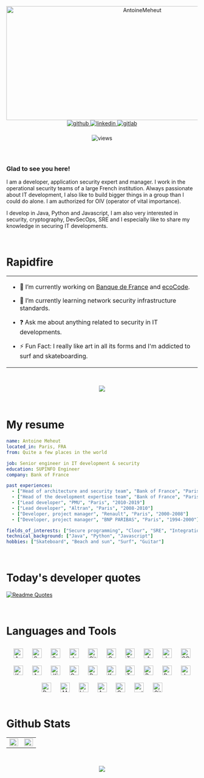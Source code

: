 <p align="center">
    <img src="https://socialify.git.ci/AntoineMeheut/AntoineMeheut/image?custom_description=Welcome+to+my+personal+page+%21&description=1&language=1&name=1&pattern=Circuit+Board&theme=Dark" alt="AntoineMeheut" width="700" height="300" />
    <a href="https://github.com/AntoineMeheut" target="_blank">
        <img src=https://img.shields.io/badge/github-%2324292e.svg?&style=for-the-badge&logo=github&logoColor=white alt=github style="margin-bottom: 5px;" />
    </a>
    <a href="https://www.linkedin.com/in/antoine-méheut-38610929b/" target="_blank">
        <img src=https://custom-icon-badges.demolab.com/badge/LinkedIn-0A66C2?logo=linkedin-white&logoColor=fff alt=linkedin style="margin-bottom: 8px;" />
    </a>
    <a href="https://gitlab.com/AntoineMeheut" target="_blank">
        <img src=https://img.shields.io/badge/gitlab-330F63.svg?&style=for-the-badge&logo=gitlab&logoColor=white alt=gitlab style="margin-bottom: 5px;" />
    </a>
</p>

<p align="center">
    <img src=https://komarev.com/ghpvc/?username=AntoineMeheut&&style=flat-square alt=views style="margin-bottom: 8px;" />
</p>

<br/>

### Glad to see you here!  
I am a developer, application security expert and manager. I work in the operational security teams of a large French institution. Always passionate about IT development, I also like to build bigger things in a group than I could do alone. I am authorized for OIV (operator of vital importance).

I develop in Java, Python and Javascript, I am also very interested in security, cryptography, DevSecOps, SRE and I especially like to share my knowledge in securing IT developments.

<br/>

# Rapidfire
<table><tr><td valign="top" width="100%">

- 🔭 I’m currently working on [Banque de France](https://github.com/Banque-de-France) and [ecoCode](https://github.com/green-code-initiative/ecoCode).

- 🌱 I’m currently learning network security infrastructure standards.

- ❓ Ask me about anything related to security in IT developments.

- ⚡ Fun Fact: I really like art in all its forms and I'm addicted to surf and skateboarding.

</td></tr></table>

<br/>

<p align="center">
  <img alig src="https://github-profile-trophy.vercel.app/?username=guilyx&theme=onedark&column=-1" />
</p>

<br/>

# My resume

```yaml
name: Antoine Meheut
located_in: Paris, FRA
from: Quite a few places in the world

job: Senior engineer in IT development & security
education: SUPINFO Engineer
company: Bank of France

past experiences:
  - ["Head of architecture and security team", "Bank of France", "Paris", "2024-Today"]
  - ["Head of the development expertise team", "Bank of France", "Paris", "2019-2024"]
  - ["Lead developer", "PMU", "Paris", "2010-2019"]
  - ["Lead developer", "Altran", "Paris", "2008-2010"]
  - ["Developer, project manager", "Renault", "Paris", "2000-2008"]
  - ["Developer, project manager", "BNP PARIBAS", "Paris", "1994-2000"]

fields_of_interests: ["Secure programming", "Clour", "SRE", "Integration", "Linux"]
technical_background: ["Java", "Python", "Javascript"]
hobbies: ["Skateboard", "Beach and sun", "Surf", "Guitar"]
```

<br/>

# Today's developer quotes
[![Readme Quotes](https://quotes-github-readme.vercel.app/api?type=horizontal&theme=swift&border=true)](https://github.com/piyushsuthar/github-readme-quotes)

<br/>

# Languages and Tools
<div align="center">  
<a href="https://angular.io/" target="_blank"><img style="margin: 10px" src="https://profilinator.rishav.dev/skills-assets/angularjs-original.svg" alt="Angular" height="25" /></a>  
<a href="https://www.scala-lang.org/" target="_blank"><img style="margin: 10px" src="https://profilinator.rishav.dev/skills-assets/scala-original-wordmark.svg" alt="Scala" height="25" /></a>  
<a href="https://docs.spring.io/spring-framework/docs/3.0.x/reference/expressions.html#:~:text=The%20Spring%20Expression%20Language%20(SpEL,and%20basic%20string%20templating%20functionality." target="_blank"><img style="margin: 10px" src="https://profilinator.rishav.dev/skills-assets/springio-icon.svg" alt="Spring" height="25" /></a>  
<a href="https://www.jenkins.io/" target="_blank"><img style="margin: 10px" src="https://profilinator.rishav.dev/skills-assets/jenkins-icon.svg" alt="Jenkins" height="25" /></a>  
<a href="https://github.com/" target="_blank"><img style="margin: 10px" src="https://profilinator.rishav.dev/skills-assets/git-scm-icon.svg" alt="Git" height="25" /></a>  
<a href="https://grafana.com/" target="_blank"><img style="margin: 10px" src="https://profilinator.rishav.dev/skills-assets/grafana.png" alt="Grafana" height="25" /></a>  
<a href="https://www.terraform.io/" target="_blank"><img style="margin: 10px" src="https://profilinator.rishav.dev/skills-assets/terraformio-icon.svg" alt="Terraform" height="25" /></a>  
<a href="https://aws.amazon.com/" target="_blank"><img style="margin: 10px" src="https://profilinator.rishav.dev/skills-assets/amazonwebservices-original-wordmark.svg" alt="AWS" height="25" /></a>  
<a href="https://www.java.com/" target="_blank"><img style="margin: 10px" src="https://profilinator.rishav.dev/skills-assets/java-original-wordmark.svg" alt="Java" height="25" /></a>  
<a href="https://cloud.google.com/" target="_blank"><img style="margin: 10px" src="https://profilinator.rishav.dev/skills-assets/google_cloud-icon.svg" alt="GCP" height="25" /></a>  
<a href="https://kafka.apache.org/" target="_blank"><img style="margin: 10px" src="https://profilinator.rishav.dev/skills-assets/apache_kafka-icon.svg" alt="Kafka" height="25" /></a>  
<a href="https://www.ansible.com/" target="_blank"><img style="margin: 10px" src="https://profilinator.rishav.dev/skills-assets/ansible.png" alt="Ansible" height="25" /></a>  
<a href="https://www.elastic.co/kibana/" target="_blank"><img style="margin: 10px" src="https://profilinator.rishav.dev/skills-assets/kibana.png" alt="Kibana" height="25" /></a>  
<a href="https://www.openstack.org/" target="_blank"><img style="margin: 10px" src="https://profilinator.rishav.dev/skills-assets/openstack.png" alt="OpenStack" height="25" /></a>  
<a href="https://www.raspberrypi.org/" target="_blank"><img style="margin: 10px" src="https://profilinator.rishav.dev/skills-assets/raspberrypi.png" alt="Raspberry Pi" height="25" /></a>  
<a href="https://kubernetes.io/" target="_blank"><img style="margin: 10px" src="https://profilinator.rishav.dev/skills-assets/kubernetes-icon.svg" alt="Kubernetes" height="25" /></a>  
<a href="https://www.tensorflow.org/" target="_blank"><img style="margin: 10px" src="https://profilinator.rishav.dev/skills-assets/tensorflow-icon.svg" alt="TensorFlow" height="25" /></a>  
<a href="https://www.python.org/" target="_blank"><img style="margin: 10px" src="https://profilinator.rishav.dev/skills-assets/python-original.svg" alt="Python" height="25" /></a>  
<a href="https://www.postgresql.org/" target="_blank"><img style="margin: 10px" src="https://profilinator.rishav.dev/skills-assets/postgresql-original-wordmark.svg" alt="PostgreSQL" height="25" /></a>  
<a href="https://www.javascript.com/" target="_blank"><img style="margin: 10px" src="https://profilinator.rishav.dev/skills-assets/javascript-original.svg" alt="JavaScript" height="25" /></a>  
<a href="https://www.docker.com/" target="_blank"><img style="margin: 10px" src="https://profilinator.rishav.dev/skills-assets/docker-original-wordmark.svg" alt="Docker" height="25" /></a>  
<a href="https://www.mongodb.com/" target="_blank"><img style="margin: 10px" src="https://profilinator.rishav.dev/skills-assets/mongodb-original-wordmark.svg" alt="MongoDB" height="25" /></a>  
<a href="https://www.linux.org/" target="_blank"><img style="margin: 10px" src="https://profilinator.rishav.dev/skills-assets/linux-original.svg" alt="Linux" height="25" /></a>  
<a href="https://azure.microsoft.com/en-in/" target="_blank"><img style="margin: 10px" src="https://profilinator.rishav.dev/skills-assets/microsoft_azure-icon.svg" alt="Azure" height="25" /></a>  
<a href="https://cassandra.apache.org/_/index.html" target="_blank"><img style="margin: 10px" src="https://profilinator.rishav.dev/skills-assets/apache_cassandra-icon.svg" alt="Cassandra" height="25" /></a>  
<a href="https://pytorch.org/" target="_blank"><img style="margin: 10px" src="https://profilinator.rishav.dev/skills-assets/pytorch-icon.svg" alt="pytorch" height="25" /></a>  
<a href="https://about.gitlab.com/" target="_blank"><img style="margin: 10px" src="https://profilinator.rishav.dev/skills-assets/gitlab.svg" alt="GitLab" height="25" /></a>  
</div>  

<br/>

# Github Stats  
<table><tr><td valign="top" width="50%">

<img src="https://github-readme-stats.vercel.app/api?username=AntoineMeheut&show_icons=true&count_private=true&hide_border=true" align="left" style="width: 100%" />

</td><td valign="top" width="50%">

<img src="https://github-readme-stats.vercel.app/api/top-langs/?username=AntoineMeheut&hide_border=true&layout=compact" align="left" style="width: 100%" />

</td></tr></table>

<br/>

<p align="center">
  <img src="https://capsule-render.vercel.app/api?type=waving&color=gradient&height=60&section=footer"/>
</p>
